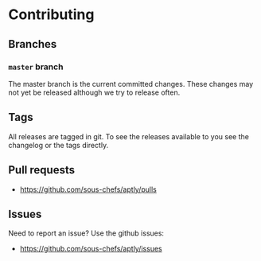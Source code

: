 # Contributing

## Branches

### `master` branch

The master branch is the current committed changes. These changes may not yet be released although we try to release often.

## Tags

All releases are tagged in git. To see the releases available to you see the changelog or the tags directly.

## Pull requests

- <https://github.com/sous-chefs/aptly/pulls>

## Issues

Need to report an issue? Use the github issues:

- <https://github.com/sous-chefs/aptly/issues>
